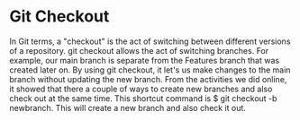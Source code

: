 # Git Checkout

In Git terms, a "checkout" is the act of switching between different versions of a repository. 
 git checkout allows the act of switching branches. For example, our main branch is separate from the Features branch that was created later on. By using git checkout,
 it let's us make changes to the main branch without updating the new branch. From the activities we did online, it showed that there a couple of ways to create new
 branches and also check out at the same time. This shortcut command is $ git checkout -b newbranch. This will create a new branch and also check it out. 
